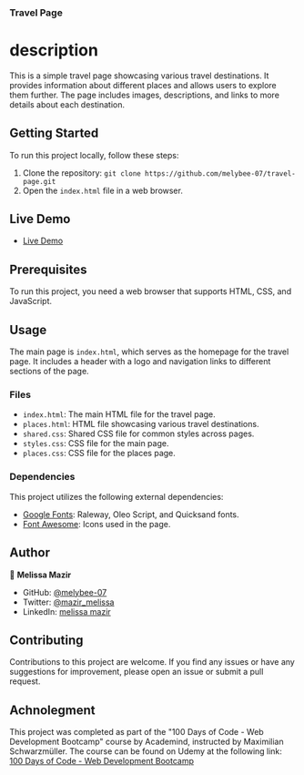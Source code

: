 <h3>Travel Page</h3>

# description

This is a simple travel page showcasing various travel destinations. It provides information about different places and allows users to explore them further. The page includes images, descriptions, and links to more details about each destination.

## Getting Started

To run this project locally, follow these steps:

1. Clone the repository: `git clone https://github.com/melybee-07/travel-page.git`
2. Open the `index.html` file in a web browser.

## Live Demo 

  - <a href="https://melybee-07.github.io/travel-page/">Live Demo</a>
  

## Prerequisites

To run this project, you need a web browser that supports HTML, CSS, and JavaScript.

## Usage

The main page is `index.html`, which serves as the homepage for the travel page. It includes a header with a logo and navigation links to different sections of the page.

### Files

- `index.html`: The main HTML file for the travel page.
- `places.html`: HTML file showcasing various travel destinations.
- `shared.css`: Shared CSS file for common styles across pages.
- `styles.css`: CSS file for the main page.
- `places.css`: CSS file for the places page.

### Dependencies

This project utilizes the following external dependencies:

- [Google Fonts](https://fonts.google.com/): Raleway, Oleo Script, and Quicksand fonts.
- [Font Awesome](https://fontawesome.com/): Icons used in the page.

## Author
  👤 **Melissa Mazir**

- GitHub: [@melybee-07](https://github.com/melybee-07)
- Twitter: [@mazir_melissa](https://twitter.com/mazir_melissa)
- LinkedIn: [melissa mazir](https://www.linkedin.com/in/melissa-mazir-172574223/)
  
## Contributing

Contributions to this project are welcome. If you find any issues or have any suggestions for improvement, please open an issue or submit a pull request.

## Achnolegment 

This project was completed as part of the "100 Days of Code - Web Development Bootcamp" course by Academind, instructed by Maximilian Schwarzmüller. The course can be found on Udemy at the following link: <a href="https://www.udemy.com/course/100-days-of-code-web-development-bootcamp/">100 Days of Code - Web Development Bootcamp </a>


 
 

  
